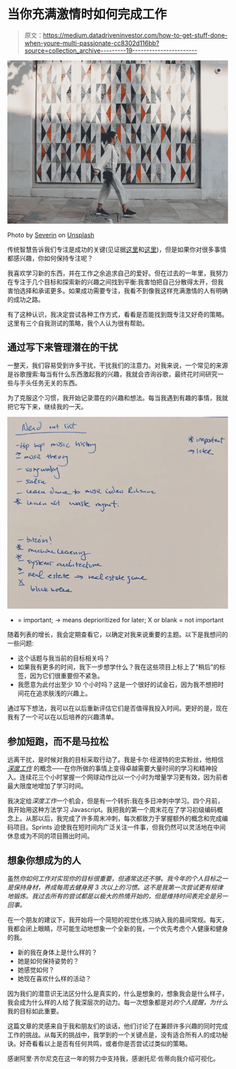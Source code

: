 # 当你充满激情时如何完成工作

> 原文：<https://medium.datadriveninvestor.com/how-to-get-stuff-done-when-youre-multi-passionate-cc8302d116bb?source=collection_archive---------19----------------------->

![](img/90fa34a3a6cad9f9eb36c10204b789f6.png)

Photo by [Severin](https://unsplash.com/photos/ovz1nyvYULk?utm_source=unsplash&utm_medium=referral&utm_content=creditCopyText) on [Unsplash](https://unsplash.com/?utm_source=unsplash&utm_medium=referral&utm_content=creditCopyText)

传统智慧告诉我们专注是成功的关键(见证据[这里](https://www.inc.com/marcel-schwantes/warren-buffett-says-this-is-1-simple-habit-that-separates-successful-people-from-everyone-else.html)和[这里](https://fs.blog/2011/08/multitasking-2/))，但是如果你对很多事情都感兴趣，你如何保持专注呢？

我喜欢学习新的东西，并在工作之余追求自己的爱好。但在过去的一年里，我努力在专注于几个目标和探索新的兴趣之间找到平衡:我害怕把自己分散得太开，但我害怕选择和承诺更多。如果成功需要专注，我看不到像我这样充满激情的人有明确的成功之路。

有了这种认识，我决定尝试各种工作方式，看看是否能找到既专注又好奇的策略。这里有三个自我测试的策略，我个人认为很有帮助。

## **通过写下来管理潜在的干扰**

一整天，我们容易受到许多干扰，干扰我们的注意力。对我来说，一个常见的来源是谷歌搜索:每当有什么东西激起我的兴趣，我就会咨询谷歌，最终花时间研究一些与手头任务无关的东西。

为了克服这个习惯，我开始记录潜在的兴趣和想法。每当我遇到有趣的事情，我就把它写下来，继续我的一天。

![](img/c1138d15ba26ead24bcbdd2c4d7dcebf.png)

* = important; → means deprioritized for later; X or blank = not important

随着列表的增长，我会定期查看它，以确定对我来说重要的主题。以下是我想问的一些问题:

*   这个话题与我当前的目标相关吗？
*   如果我有更多的时间，我下一步想学什么？我在这些项目上标上了“稍后”的标签，因为它们很重要但不紧急。
*   我愿意为此付出至少 10 个小时吗？这是一个很好的试金石，因为我不想把时间花在追求肤浅的兴趣上。

通过写下想法，我可以在以后重新评估它们是否值得我投入时间。更好的是，现在我有了一个可以在以后培养的兴趣清单。

## **参加短跑，而不是马拉松**

远离干扰，是时候对我的目标采取行动了。我是卡尔·纽波特的忠实粉丝，他相信 [*深度工作*](http://calnewport.com/books/deep-work/) 的概念——在你所做的事情上变得卓越需要大量时间的学习和精神投入。连续花三个小时掌握一个网球动作比以一个小时为增量学习更有效，因为前者最大限度地增加了学习时间。

我决定给*深度工作*一个机会，但是有一个转折:我在多日冲刺中学习。四个月前，我开始用这种方法学习 Javascript。我把我的第一个周末花在了学习初级编码概念上。从那以后，我完成了许多周末冲刺，每次都致力于掌握额外的概念和完成编码项目。Sprints 迫使我在短时间内广泛关注一件事，但我仍然可以灵活地在中间休息或为不同的项目腾出时间。

## 想象你想成为的人

虽然*你如何工作对实现你的目标很重要，但通常这还不够。我今年的个人目标之一是保持身材，养成每周去健身房 3 次以上的习惯。这不是我第一次尝试更有规律地锻炼。我过去所有的尝试都是以极大的热情开始的，但是维持时间表完全是另一回事。*

在一个朋友的建议下，我开始将一个简短的视觉化练习纳入我的晨间常规。每天，我都会闭上眼睛，尽可能生动地想象一个全新的我，一个优先考虑个人健康和健身的我。

*   新的我在身体上是什么样的？
*   她是如何保持姿势的？
*   她感觉如何？
*   她现在喜欢什么样的活动？

因为我们的潜意识无法区分什么是真实的，什么是想象的，想象我会是什么样子，我会成为什么样的人给了我深层次的动力。每一次想象都是对*的个人提醒，为什么*我的目标如此重要。

这篇文章的灵感来自于我和朋友们的谈话，他们讨论了在兼顾许多兴趣的同时完成工作的挑战。从每天的挑战中，我学到的一个关键点是，没有适合所有人的成功秘诀。好奇看看以上是否有任何共鸣，或者你是否尝试过类似的策略。

感谢阿里·齐尔尼克在这一年的努力中支持我，感谢托尼·佐蒂向我介绍可视化。